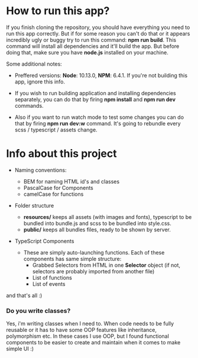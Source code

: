 # How to run this app?

If you finish cloning the repository, you should have everything you need to run this app correctly. But if for some reason
you can't do that or it appears incredibly ugly or buggy try to run this command: 
**npm run build**.
This command will install all dependencies and it'll build the app. But before doing that, make sure you have **node.js** installed on your machine.

Some additional notes:

- Preffered versions: **Node**: 10.13.0, **NPM**: 6.4.1.
If you're not building this app, ignore this info.

- If you wish to run building application and installing dependencies separately, you can do that by firing **npm install** and **npm run dev**  commands.

- Also if you want to run watch mode to test some changes you can do that by firing **npm run dev:w** command. It's going to rebundle every scss / typescript / assets change.

# Info about this project

- Naming conventions:
    - BEM for naming HTML id's and classes
    - PascalCase for Components
    - camelCase for functions  

- Folder structure 
    - **resources/** keeps all assets (with images and fonts), typescript to be bundled into bundle.js and scss to be bundled into style.css.
    - **public/** keeps all bundles files, ready to be shown by server. 

- TypeScript Components
    - These are simply auto-launching functions. Each of these components has same simple structure:
        - Grabbed Selectors from HTML in one **Selector** object (if not, selectors are probably imported from another file)
        - List of functions
        - List of events 
 
 and that's all :)
 
 ### Do you write classes?
 Yes, i'm writing classes when I need to. When code needs to be fully reusable or it has to have some OOP features like inheritance, polymorphism etc. In these cases I use OOP, but I found functional components to be easier to create and maintain when it comes to make simple UI :)   
 
 